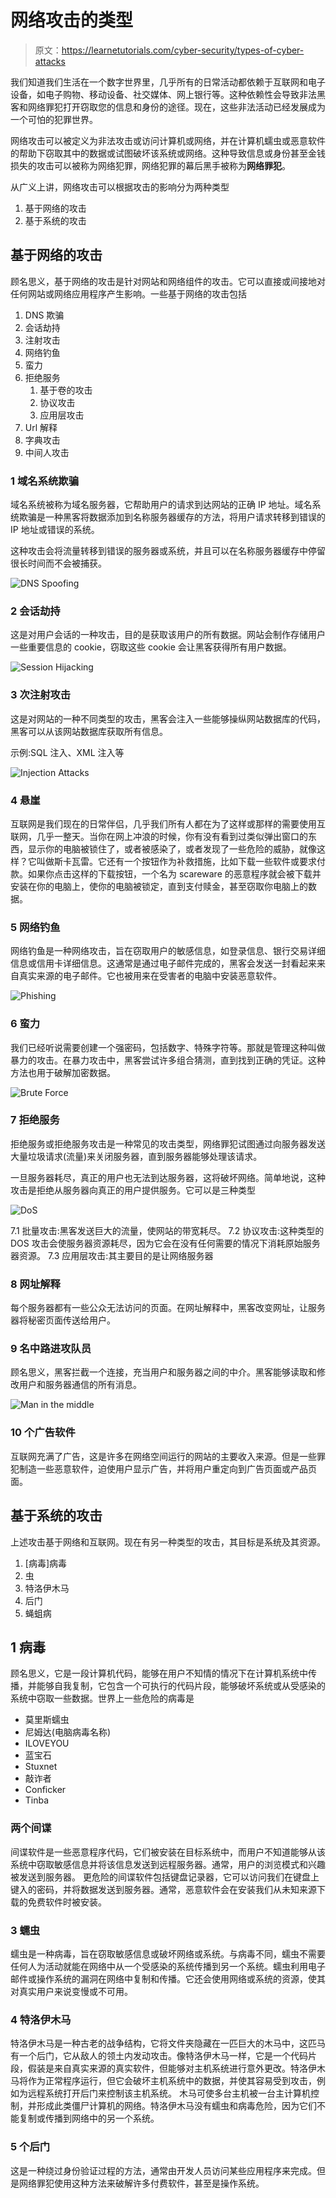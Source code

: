 # 网络攻击的类型

> 原文：<https://learnetutorials.com/cyber-security/types-of-cyber-attacks>

我们知道我们生活在一个数字世界里，几乎所有的日常活动都依赖于互联网和电子设备，如电子购物、移动设备、社交媒体、网上银行等。这种依赖性会导致非法黑客和网络罪犯打开窃取您的信息和身份的途径。现在，这些非法活动已经发展成为一个可怕的犯罪世界。

网络攻击可以被定义为非法攻击或访问计算机或网络，并在计算机蠕虫或恶意软件的帮助下窃取其中的数据或试图破坏该系统或网络。这种导致信息或身份甚至金钱损失的攻击可以被称为网络犯罪，网络犯罪的幕后黑手被称为**网络罪犯**。

从广义上讲，网络攻击可以根据攻击的影响分为两种类型

1.  基于网络的攻击
2.  基于系统的攻击

## 基于网络的攻击

顾名思义，基于网络的攻击是针对网站和网络组件的攻击。它可以直接或间接地对任何网站或网络应用程序产生影响。一些基于网络的攻击包括

1.  DNS 欺骗
2.  会话劫持
3.  注射攻击
4.  网络钓鱼
5.  蛮力
6.  拒绝服务
    1.  基于卷的攻击
    2.  协议攻击
    3.  应用层攻击
7.  Url 解释
8.  字典攻击
9.  中间人攻击

### 1 域名系统欺骗

域名系统被称为域名服务器，它帮助用户的请求到达网站的正确 IP 地址。域名系统欺骗是一种黑客将数据添加到名称服务器缓存的方法，将用户请求转移到错误的 IP 地址或错误的系统。

这种攻击会将流量转移到错误的服务器或系统，并且可以在名称服务器缓存中停留很长时间而不会被捕获。

![DNS Spoofing](img/028e04022b74a141a132e43e25231b40.png)

### 2 会话劫持

这是对用户会话的一种攻击，目的是获取该用户的所有数据。网站会制作存储用户一些重要信息的 cookie，窃取这些 cookie 会让黑客获得所有用户数据。

![Session Hijacking](img/46bf9eb30e7d03129194b35f987466dd.png)

### 3 次注射攻击

这是对网站的一种不同类型的攻击，黑客会注入一些能够操纵网站数据库的代码，黑客可以从该网站数据库获取所有信息。

示例:SQL 注入、XML 注入等

![Injection Attacks](img/36e4226a6a254f9b86a42a074ca01975.png)

### 4 悬崖

互联网是我们现在的日常伴侣，几乎我们所有人都在为了这样或那样的需要使用互联网，几乎一整天。当你在网上冲浪的时候，你有没有看到过类似弹出窗口的东西，显示你的电脑被锁住了，或者被感染了，或者发现了一些危险的威胁，就像这样？它叫做斯卡瓦雷。它还有一个按钮作为补救措施，比如下载一些软件或要求付款。如果你点击这样的下载按钮，一个名为 scareware 的恶意程序就会被下载并安装在你的电脑上，使你的电脑被锁定，直到支付赎金，甚至窃取你电脑上的数据。

### 5 网络钓鱼

网络钓鱼是一种网络攻击，旨在窃取用户的敏感信息，如登录信息、银行交易详细信息或信用卡详细信息。这通常是通过电子邮件完成的，黑客会发送一封看起来来自真实来源的电子邮件。它也被用来在受害者的电脑中安装恶意软件。

![Phishing](img/4e18acbb9f7ba416f4e6315eabc14872.png)

### 6 蛮力

我们已经听说需要创建一个强密码，包括数字、特殊字符等。那就是管理这种叫做暴力的攻击。在暴力攻击中，黑客尝试许多组合猜测，直到找到正确的凭证。这种方法也用于破解加密数据。

![Brute Force](img/8e9cb58831bc6418843b9d5448843695.png)

### 7 拒绝服务

拒绝服务或拒绝服务攻击是一种常见的攻击类型，网络罪犯试图通过向服务器发送大量垃圾请求(流量)来关闭服务器，直到服务器能够处理该请求。

一旦服务器耗尽，真正的用户也无法到达服务器，这将破坏网络。简单地说，这种攻击是拒绝从服务器向真正的用户提供服务。它可以是三种类型

![DoS](img/069c41a7ebc628c2982f6b11422680bb.png)

7.1 批量攻击:黑客发送巨大的流量，使网站的带宽耗尽。
7.2 协议攻击:这种类型的 DOS 攻击会使服务器资源耗尽，因为它会在没有任何需要的情况下消耗原始服务器资源。
7.3 应用层攻击:其主要目的是让网络服务器

### 8 网址解释

每个服务器都有一些公众无法访问的页面。在网址解释中，黑客改变网址，让服务器将秘密页面传送给用户。

### 9 名中路进攻队员

顾名思义，黑客拦截一个连接，充当用户和服务器之间的中介。黑客能够读取和修改用户和服务器通信的所有消息。

![Man in the middle](img/ccfaf703273d5718264f0174a7a4d484.png)

### 10 个广告软件

互联网充满了广告，这是许多在网络空间运行的网站的主要收入来源。但是一些罪犯制造一些恶意软件，迫使用户显示广告，并将用户重定向到广告页面或产品页面。

## 基于系统的攻击

上述攻击基于网络和互联网。现在有另一种类型的攻击，其目标是系统及其资源。

1.  [病毒]病毒
2.  虫
3.  特洛伊木马
4.  后门
5.  蝇蛆病

## 1 病毒

顾名思义，它是一段计算机代码，能够在用户不知情的情况下在计算机系统中传播，并能够自我复制，它包含一个可执行的代码片段，能够破坏系统或从受感染的系统中窃取一些数据。世界上一些危险的病毒是

*   莫里斯蠕虫
*   尼姆达(电脑病毒名称)
*   ILOVEYOU
*   蓝宝石
*   Stuxnet
*   敲诈者
*   Conficker
*   Tinba

### 两个间谍

间谍软件是一些恶意程序代码，它们被安装在目标系统中，而用户不知道能够从该系统中窃取敏感信息并将该信息发送到远程服务器。通常，用户的浏览模式和兴趣被发送到服务器。
更危险的间谍软件包括键盘记录器，它可以访问我们在键盘上键入的密码，并将数据发送到服务器。通常，恶意软件会在安装我们从未知来源下载的免费软件时被安装。

### 3 蠕虫

蠕虫是一种病毒，旨在窃取敏感信息或破坏网络或系统。与病毒不同，蠕虫不需要任何人为活动就能在网络中从一个受感染的系统传播到另一个系统。蠕虫利用电子邮件或操作系统的漏洞在网络中复制和传播。它还会使用网络或系统的资源，使其对真实用户来说变慢或不可用。

### 4 特洛伊木马

特洛伊木马是一种古老的战争结构，它将文件夹隐藏在一匹巨大的木马中，这匹马有一个后门，它从敌人的领土内发动攻击。像特洛伊木马一样，它是一个代码片段，假装是来自真实来源的真实软件，但能够对主机系统进行意外更改。特洛伊木马将作为正常程序运行，但它会破坏主机系统中的数据，并使其容易受到攻击，例如为远程系统打开后门来控制该主机系统。
木马可使多台主机被一台主计算机控制，并形成此类僵尸计算机的网络。特洛伊木马没有蠕虫和病毒危险，因为它们不能复制或传播到网络中的另一个系统。

### 5 个后门

这是一种绕过身份验证过程的方法，通常由开发人员访问某些应用程序来完成。但是网络罪犯使用这种方法来破解许多付费软件，甚至是操作系统。